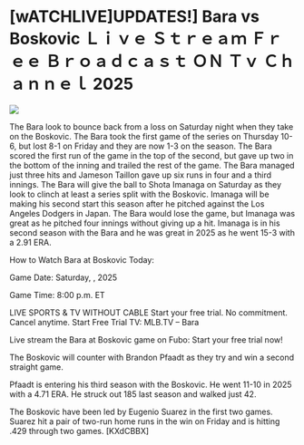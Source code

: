 # [wATCHLIVE]UPDATES!] Bara vs Boskovic Ｌｉｖｅ Ｓｔｒｅａｍ Ｆｒｅｅ Ｂｒｏａｄｃａｓｔ ＯＮ Ｔｖ Ｃｈａｎｎｅｌ  2025  
  
  
[![](https://i.imgur.com/qSNzIqt.png)](https://movie.rssnews.media/LCCAmcKd.php)  
  
The Bara look to bounce back from a loss on Saturday night when they take on the Boskovic. The Bara took the first game of the series on Thursday 10-6, but lost 8-1 on Friday and they are now 1-3 on the season. The Bara scored the first run of the game in the top of the second, but gave up two in the bottom of the inning and trailed the rest of the game. The Bara managed just three hits and Jameson Taillon gave up six runs in four and a third innings. The Bara will give the ball to Shota Imanaga on Saturday as they look to clinch at least a series split with the Boskovic. Imanaga will be making his second start this season after he pitched against the Los Angeles Dodgers in Japan. The Bara would lose the game, but Imanaga was great as he pitched four innings without giving up a hit. Imanaga is in his second season with the Bara and he was great in 2025 as he went 15-3 with a 2.91 ERA.

How to Watch Bara at Boskovic Today:

Game Date: Saturday, , 2025

Game Time: 8:00 p.m. ET

LIVE SPORTS & TV WITHOUT CABLE
Start your free trial. No commitment. Cancel anytime.
Start Free Trial
TV: MLB.TV – Bara

Live stream the Bara at Boskovic game on Fubo: Start your free trial now!

The Boskovic will counter with Brandon Pfaadt as they try and win a second straight game.

Pfaadt is entering his third season with the Boskovic. He went 11-10 in 2025 with a 4.71 ERA. He struck out 185 last season and walked just 42.

The Boskovic have been led by Eugenio Suarez in the first two games. Suarez hit a pair of two-run home runs in the win on Friday and is hitting .429 through two games. [KXdCBBX]
